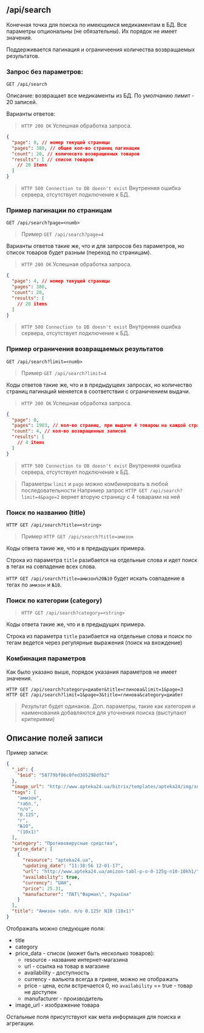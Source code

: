 ## /api/search

Конечная точка для поиска по имеющимся медикаментам в БД.
Все параметры опциональны (не обязательны). Их порядок не имеет значения.

Поддерживается пагинация и ограничеения количества возвращаемых результатов.

### Запрос без параметров:

`GET /api/search`

Описание: возвращает все медикаменты из БД. По умолчанию лимит - 20 записей.

Варианты ответов: 

> `HTTP 200 OK` Успешная обработка запроса.
```json
{
  "page": 0, // номер текущей страницы
  "pages": 380, // общее кол-во страниц пагинации
  "count": 20, // количесвто возвращенных товаров
  "results": [ // список товаров
    // 20 items
  ]
}
```

> `HTTP 500 Connection to DB doesn't exist` Внутренняя ошибка сервера, 
отсутствует подключение к БД.

### Пример пагинации по страницам

`GET /api/search?page=<numb>`

> Пример `GET /api/search?page=4`

Варианты ответов такие же, 
что и для запросов без параметров, но список товаров
будет разным (переход по страницам).

> `HTTP 200 OK` Успешная обработка запроса.

```json
{
  "page": 4, // номер текущей страницы
  "pages": 380,
  "count": 20,
  "results": [
    // 20 items
  ]
}
```

> `HTTP 500 Connection to DB doesn't exist` Внутренняя ошибка сервера, 
отсутствует подключение к БД.

### Пример ограничения возвращаемых результатов

`GET /api/search?limit=<numb>`

> Пример `GET /api/search?limit=4`

Коды ответов такие же, что и в предыдущеих запросах, 
но количество страниц пагинаций меняется в соответствии
с ограничением выдачи.

> `HTTP 200 OK` Успешная обработка запроса.

```json
{
  "page": 0,
  "pages": 1903, // кол-во страниц, при выдаче 4 товароы на каждой странице
  "count": 4, // кол-во возвращенных записей
  "results": [
    // 4 items
  ]
}
```

> `HTTP 500 Connection to DB doesn't exist` Внутренняя ошибка сервера, 
отсутствует подключение к БД.

> Параметры `limit` и `page` можно комбинировать в любой последовательности
> Например запрос `HTTP GET /api/search?limit=4&page=2` 
вернет вторую страницу с 4 товарами на ней

### Поиск по названию (title)

`HTTP GET /api/search?title=<string>`

> Пример `HTTP GET /api/search?title=амизон`

Коды ответа такие же, что и в предыдущих примера.

Строка из параметра `title` разибается на отдельные слова
и идет поиск в тегах на совпадение всех слова.

`HTTP GET /api/search?title=амизон%20№10` будет искать совпадение в тегах
по `амизон` и `№10`.

### Поиск по категории (category)

> `HTTP GET /api/search?category=<string>`

Коды ответа такие же, что и в предыдущих примера.

Строка из параметра `title` разибается на отдельные слова
и поиск по тегам ведется через регулярные выражения (поиск на вхождение)


### Комбинация параметров

Как было указано выше, порядок указания параметров не имеет значения.
```
HTTP GET /api/search?category=диабет&title=глинова&limit=1&page=3
HTTP GET /api/search?limit=1&page=3&title=глинова&category=диабет
```

> Результат будет одинаков.
Доп. параметры, такие как категория и наименования добавляются для 
уточнения поиска (выступают критериями)

## Описание полей записи

Пример записи:
```json
{
  "_id": {
    "$oid": "58779bf06c0fed305298dfb2"
  },
  "image_url": "http://www.apteka24.ua/bitrix/templates/apteka24/img/xno-image.png.pagespeed.ic.qAiagp1601.jpg",
  "tags": [
    "амизон",
    "табл.",
    "п/о",
    "0.125",
    "г",
    "№10",
    "(10х1)"
  ],
  "category": "Противовирусные средства",
  "price_data": [
    {
      "resource": "apteka24.ua",
      "updating_date": "11:38:56 12-01-17",
      "url": "http://www.apteka24.ua/amizon-tabl-p-o-0-125g-n10-10kh1/",
      "availability": true,
      "currency": "UAH",
      "price": 25.31,
      "manufacturer": "ПАТ\"Фармак\", Україна"
    }
  ],
  "title": "Амизон табл. п/о 0.125г N10 (10х1)"
}
```

Отображать можно следующие поля:
- title 
- category 
- price_data - список (может быть несколько товаров):
    - resource - название интернет-магазина
    - url - ссылка на товар в магазине
    - availability - доступность
    - currency - вальюта всегда в гривне, можно не отображать
    - price - цена, если встречается 0, но `availability` == true - товар не доступен
    - manufacturer - производитель
- image_url - изображение товара

Остальные поля присутствуют как мета информация 
для поиска и агрегации.
